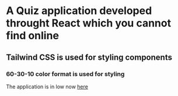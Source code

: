 # A Quiz application developed throught React which you cannot find online

## Tailwind CSS is used for styling components

### 60-30-10 color format is used for styling

The application is in low now <a href="https://linuxhari.github.io/react-quiz-app/">here</a>
